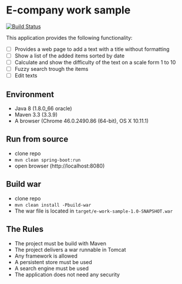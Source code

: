 E-company work sample
====================

[![Build Status](https://travis-ci.org/skyfx/e-work-sample.svg?branch=master)](https://travis-ci.org/skyfx/e-work-sample)

This application provides the following functionality:

  * [ ] Provides a web page to add a text with a title without formatting
  * [ ] Show a list of the added items sorted by date
  * [ ] Calculate and show the difficulty of the text on a scale form 1 to 10
  * [ ] Fuzzy search trough the items
  * [ ] Edit texts

Environment
-----------

  * Java 8 (1.8.0_66 oracle)
  * Maven 3.3 (3.3.9)
  * A browser (Chrome 46.0.2490.86 (64-bit), OS X 10.11.1)

Run from source
---------------

  * clone repo
  * ```mvn clean spring-boot:run```
  * open browser (http://localhost:8080)

Build war
---------

  * clone repo
  * ```mvn clean install -Pbuild-war```
  * The war file is located in ```target/e-work-sample-1.0-SNAPSHOT.war```

The Rules
---------
  * The project must be build with Maven
  * The project delivers a war runnable in Tomcat
  * Any framework is allowed
  * A persistent store must be used
  * A search engine must be used
  * The application does not need any security